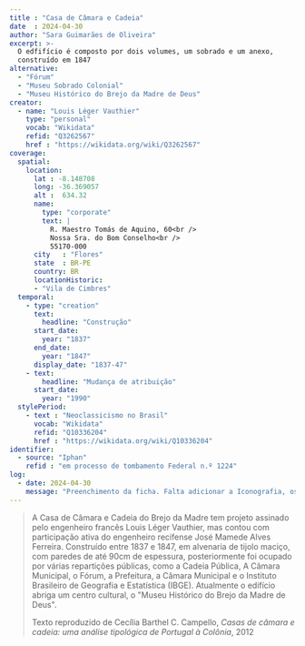 ```yaml
---
title : "Casa de Câmara e Cadeia"
date  : 2024-04-30
author: "Sara Guimarães de Oliveira" 
excerpt: >- 
  O edfifício é composto por dois volumes, um sobrado e um anexo,
  construído em 1847
alternative:
  - "Fórum"
  - "Museu Sobrado Colonial"
  - "Museu Histórico do Brejo da Madre de Deus"
creator:
  - name: "Louis Léger Vauthier"
    type: "personal"
    vocab: "Wikidata"
    refid: "Q3262567"
    href : "https://wikidata.org/wiki/Q3262567"
coverage:
  spatial:
    location:
      lat : -8.148708 
      long: -36.369057
      alt :  634.32
      name:
        type: "corporate"
        text: |
          R. Maestro Tomás de Aquino, 60<br />
          Nossa Sra. do Bom Conselho<br />
          55170-000
      city   : "Flores"
      state  : BR-PE
      country: BR
      locationHistoric:
      - "Vila de Cimbres"
  temporal:
    - type: "creation"
      text:
        headline: "Construção"
      start_date:
        year: "1837"
      end_date:
        year: "1847"
      display_date: "1837-47"
    - text:
        headline: "Mudança de atribuição"
      start_date:
        year: "1990"
  stylePeriod:
    - text : "Neoclassicismo no Brasil"
      vocab: "Wikidata"
      refid: "Q10336204"
      href : "https://wikidata.org/wiki/Q10336204"
identifier:
  - source: "Iphan"
    refid : "em processo de tombamento Federal n.º 1224"
log:
  - date: 2024-04-30
    message: "Preenchimento da ficha. Falta adicionar a Iconografia, os DWGs e Docs"
---
```


> A Casa de Câmara e Cadeia do Brejo da Madre tem projeto assinado pelo
> engenheiro francês Louis Léger Vauthier, mas contou com participação
> ativa do engenheiro recifense José Mamede Alves Ferreira. Construído
> entre 1837 e 1847, em alvenaria de tijolo maciço, com paredes de até
> 90cm de espessura, posteriormente foi ocupado por várias repartições
> públicas, como a Cadeia Pública, A Câmara Municipal, o Fórum, a
> Prefeitura, a Câmara Municipal e o Instituto Brasileiro de Geografia e
> Estatística (IBGE). Atualmente o edifício abriga um centro cultural, o
> "Museu Histórico do Brejo da Madre de Deus".
> 
> <footer class="figure-caption">Texto reproduzido de Cecília Barthel C.
> Campello, <cite>Casas de câmara e cadeia: uma análise tipológica de Portugal
> à Colônia</cite>, 2012</footer>
